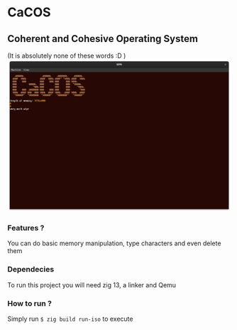 # CaCOS
## Coherent and Cohesive Operating System
(It is absolutely none of these words :D )
![Picure of the OS](./screenshots/1.png)

### Features ?
 You can do basic memory manipulation, type characters and even delete them
 
### Dependecies
 To run this project you will need zig 13, a linker and Qemu
 
### How to run ?
 Simply run `$ zig build run-iso` to execute
